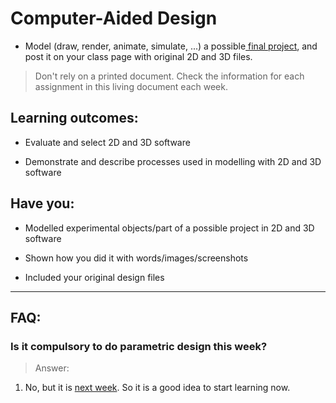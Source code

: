 # Computer-Aided Design
* Model (draw, render, animate, simulate, ...) a possible[ final project](http://fab.cba.mit.edu/classes/863.14/people/), and post it on your class page with original 2D and 3D files.

> Don't rely on a printed document. Check the information for each assignment in this living document each week.

## Learning outcomes:
* Evaluate and select 2D and 3D software

* Demonstrate and describe processes used in modelling with 2D and 3D software

## Have you:
* Modelled experimental objects/part of a possible project in 2D and 3D software

* Shown how you did it with words/images/screenshots

* Included your original design files

---

## FAQ:

### Is it compulsory to do parametric design this week?
> Answer:
1. No, but it is [next week](computer_controlled_cutting.md). So it is a good idea to start learning now.
